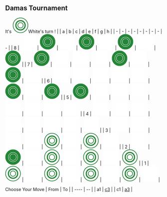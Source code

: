 ## Damas Tournament

It's ![](https://raw.githubusercontent.com/Igor0Pires/Igor0Pires/refs/heads/main/assets/w.png)White's turn !
|   | a | b | c | d | e | f | g | h |
| - | - | - | - | - | - | - | - | - |
 | 8 | ![](https://raw.githubusercontent.com/Igor0Pires/Igor0Pires/refs/heads/main/assets/blank.png) | ![](https://raw.githubusercontent.com/Igor0Pires/Igor0Pires/refs/heads/main/assets/b.png) | ![](https://raw.githubusercontent.com/Igor0Pires/Igor0Pires/refs/heads/main/assets/blank.png) | ![](https://raw.githubusercontent.com/Igor0Pires/Igor0Pires/refs/heads/main/assets/b.png) | ![](https://raw.githubusercontent.com/Igor0Pires/Igor0Pires/refs/heads/main/assets/blank.png) | ![](https://raw.githubusercontent.com/Igor0Pires/Igor0Pires/refs/heads/main/assets/b.png) | ![](https://raw.githubusercontent.com/Igor0Pires/Igor0Pires/refs/heads/main/assets/blank.png) | ![](https://raw.githubusercontent.com/Igor0Pires/Igor0Pires/refs/heads/main/assets/b.png) |
| 7 | ![](https://raw.githubusercontent.com/Igor0Pires/Igor0Pires/refs/heads/main/assets/b.png) | ![](https://raw.githubusercontent.com/Igor0Pires/Igor0Pires/refs/heads/main/assets/blank.png) | ![](https://raw.githubusercontent.com/Igor0Pires/Igor0Pires/refs/heads/main/assets/blank.png) | ![](https://raw.githubusercontent.com/Igor0Pires/Igor0Pires/refs/heads/main/assets/blank.png) | ![](https://raw.githubusercontent.com/Igor0Pires/Igor0Pires/refs/heads/main/assets/b.png) | ![](https://raw.githubusercontent.com/Igor0Pires/Igor0Pires/refs/heads/main/assets/blank.png) | ![](https://raw.githubusercontent.com/Igor0Pires/Igor0Pires/refs/heads/main/assets/b.png) | ![](https://raw.githubusercontent.com/Igor0Pires/Igor0Pires/refs/heads/main/assets/blank.png) |
| 6 | ![](https://raw.githubusercontent.com/Igor0Pires/Igor0Pires/refs/heads/main/assets/blank.png) | ![](https://raw.githubusercontent.com/Igor0Pires/Igor0Pires/refs/heads/main/assets/blank.png) | ![](https://raw.githubusercontent.com/Igor0Pires/Igor0Pires/refs/heads/main/assets/blank.png) | ![](https://raw.githubusercontent.com/Igor0Pires/Igor0Pires/refs/heads/main/assets/blank.png) | ![](https://raw.githubusercontent.com/Igor0Pires/Igor0Pires/refs/heads/main/assets/blank.png) | ![](https://raw.githubusercontent.com/Igor0Pires/Igor0Pires/refs/heads/main/assets/b.png) | ![](https://raw.githubusercontent.com/Igor0Pires/Igor0Pires/refs/heads/main/assets/blank.png) | ![](https://raw.githubusercontent.com/Igor0Pires/Igor0Pires/refs/heads/main/assets/b.png) |
| 5 | ![](https://raw.githubusercontent.com/Igor0Pires/Igor0Pires/refs/heads/main/assets/b.png) | ![](https://raw.githubusercontent.com/Igor0Pires/Igor0Pires/refs/heads/main/assets/blank.png) | ![](https://raw.githubusercontent.com/Igor0Pires/Igor0Pires/refs/heads/main/assets/blank.png) | ![](https://raw.githubusercontent.com/Igor0Pires/Igor0Pires/refs/heads/main/assets/blank.png) | ![](https://raw.githubusercontent.com/Igor0Pires/Igor0Pires/refs/heads/main/assets/blank.png) | ![](https://raw.githubusercontent.com/Igor0Pires/Igor0Pires/refs/heads/main/assets/blank.png) | ![](https://raw.githubusercontent.com/Igor0Pires/Igor0Pires/refs/heads/main/assets/blank.png) | ![](https://raw.githubusercontent.com/Igor0Pires/Igor0Pires/refs/heads/main/assets/blank.png) |
| 4 | ![](https://raw.githubusercontent.com/Igor0Pires/Igor0Pires/refs/heads/main/assets/blank.png) | ![](https://raw.githubusercontent.com/Igor0Pires/Igor0Pires/refs/heads/main/assets/blank.png) | ![](https://raw.githubusercontent.com/Igor0Pires/Igor0Pires/refs/heads/main/assets/blank.png) | ![](https://raw.githubusercontent.com/Igor0Pires/Igor0Pires/refs/heads/main/assets/blank.png) | ![](https://raw.githubusercontent.com/Igor0Pires/Igor0Pires/refs/heads/main/assets/blank.png) | ![](https://raw.githubusercontent.com/Igor0Pires/Igor0Pires/refs/heads/main/assets/blank.png) | ![](https://raw.githubusercontent.com/Igor0Pires/Igor0Pires/refs/heads/main/assets/blank.png) | ![](https://raw.githubusercontent.com/Igor0Pires/Igor0Pires/refs/heads/main/assets/blank.png) |
| 3 | ![](https://raw.githubusercontent.com/Igor0Pires/Igor0Pires/refs/heads/main/assets/blank.png) | ![](https://raw.githubusercontent.com/Igor0Pires/Igor0Pires/refs/heads/main/assets/blank.png) | ![](https://raw.githubusercontent.com/Igor0Pires/Igor0Pires/refs/heads/main/assets/blank.png) | ![](https://raw.githubusercontent.com/Igor0Pires/Igor0Pires/refs/heads/main/assets/blank.png) | ![](https://raw.githubusercontent.com/Igor0Pires/Igor0Pires/refs/heads/main/assets/w.png) | ![](https://raw.githubusercontent.com/Igor0Pires/Igor0Pires/refs/heads/main/assets/blank.png) | ![](https://raw.githubusercontent.com/Igor0Pires/Igor0Pires/refs/heads/main/assets/w.png) | ![](https://raw.githubusercontent.com/Igor0Pires/Igor0Pires/refs/heads/main/assets/blank.png) |
| 2 | ![](https://raw.githubusercontent.com/Igor0Pires/Igor0Pires/refs/heads/main/assets/blank.png) | ![](https://raw.githubusercontent.com/Igor0Pires/Igor0Pires/refs/heads/main/assets/b.png) | ![](https://raw.githubusercontent.com/Igor0Pires/Igor0Pires/refs/heads/main/assets/blank.png) | ![](https://raw.githubusercontent.com/Igor0Pires/Igor0Pires/refs/heads/main/assets/w.png) | ![](https://raw.githubusercontent.com/Igor0Pires/Igor0Pires/refs/heads/main/assets/blank.png) | ![](https://raw.githubusercontent.com/Igor0Pires/Igor0Pires/refs/heads/main/assets/w.png) | ![](https://raw.githubusercontent.com/Igor0Pires/Igor0Pires/refs/heads/main/assets/blank.png) | ![](https://raw.githubusercontent.com/Igor0Pires/Igor0Pires/refs/heads/main/assets/w.png) |
| 1 | ![](https://raw.githubusercontent.com/Igor0Pires/Igor0Pires/refs/heads/main/assets/w.png) | ![](https://raw.githubusercontent.com/Igor0Pires/Igor0Pires/refs/heads/main/assets/blank.png) | ![](https://raw.githubusercontent.com/Igor0Pires/Igor0Pires/refs/heads/main/assets/w.png) | ![](https://raw.githubusercontent.com/Igor0Pires/Igor0Pires/refs/heads/main/assets/blank.png) | ![](https://raw.githubusercontent.com/Igor0Pires/Igor0Pires/refs/heads/main/assets/w.png) | ![](https://raw.githubusercontent.com/Igor0Pires/Igor0Pires/refs/heads/main/assets/blank.png) | ![](https://raw.githubusercontent.com/Igor0Pires/Igor0Pires/refs/heads/main/assets/w.png) | ![](https://raw.githubusercontent.com/Igor0Pires/Igor0Pires/refs/heads/main/assets/blank.png) |

Choose Your Move
| From | To |
| ---- | -- |
| a1 | [c3](https://github.com/Igor0Pires/Igor0Pires/issues/new?title=damas%7Cmove%7Ca1xc3) |
| c1 | [a3](https://github.com/Igor0Pires/Igor0Pires/issues/new?title=damas%7Cmove%7Cc1xa3) |

